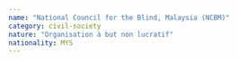 ```yaml
---
name: "National Council for the Blind, Malaysia (NCBM)"
category: civil-society
nature: "Organisation à but non lucratif"
nationality: MYS
---
```

